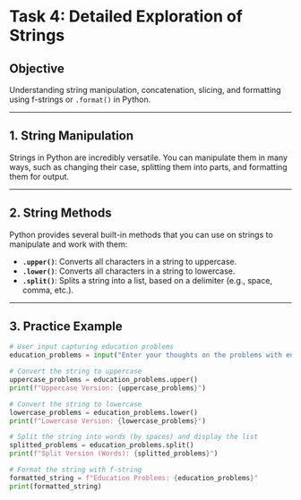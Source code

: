 # Task 4: Detailed Exploration of Strings

## Objective
Understanding string manipulation, concatenation, slicing, and formatting using f-strings or `.format()` in Python.

---

## 1. String Manipulation
Strings in Python are incredibly versatile. You can manipulate them in many ways, such as changing their case, splitting them into parts, and formatting them for output.

---

## 2. String Methods
Python provides several built-in methods that you can use on strings to manipulate and work with them:

- **`.upper()`**: Converts all characters in a string to uppercase.  
- **`.lower()`**: Converts all characters in a string to lowercase.  
- **`.split()`**: Splits a string into a list, based on a delimiter (e.g., space, comma, etc.).

---

## 3. Practice Example

```python
# User input capturing education problems
education_problems = input("Enter your thoughts on the problems with education: ")

# Convert the string to uppercase
uppercase_problems = education_problems.upper()
print(f"Uppercase Version: {uppercase_problems}")

# Convert the string to lowercase
lowercase_problems = education_problems.lower()
print(f"Lowercase Version: {lowercase_problems}")

# Split the string into words (by spaces) and display the list
splitted_problems = education_problems.split()
print(f"Split Version (Words): {splitted_problems}")

# Format the string with f-string
formatted_string = f"Education Problems: {education_problems}"
print(formatted_string)
